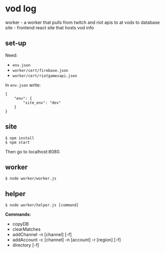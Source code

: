 vod log
=======
worker - a worker that pulls from twitch and riot apis to at vods to database
site - frontend react site that hosts vod info

set-up
------
Need:
* `env.json`
* `worker/cert/firebase.json`
* `worker/cert/riotgamesapi.json`

In `env.json` write:
```
{
    "env": {
        "site_env": "dev"
    }
}
```

site
----
```
$ npm install
$ npm start
```
Then go to localhost:8080.

worker
------
```
$ node worker/worker.js
```

helper
------
```
$ node worker/helper.js [command]
```
**Commands:**
* copyDB
* clearMatches
* addChannel -n [channel] [-f]
* addAccount -c [channel] -n [account] -r [region] [-f]
* directory [-f]
